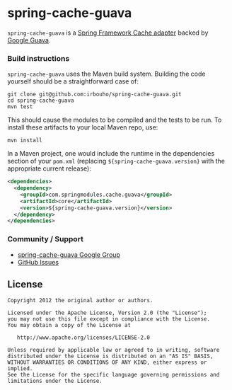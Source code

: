 # spring-cache-guava

`spring-cache-guava` is a [Spring Framework Cache adapter](http://static.springsource.org/spring/docs/3.2.x/spring-framework-reference/html/cache.html#cache-plug)
backed by [Google Guava](http://code.google.com/p/guava-libraries/).

### Build instructions

`spring-cache-guava` uses the Maven build system. Building the code yourself
should be a straightforward case of:

    git clone git@github.com:irbouho/spring-cache-guava.git
    cd spring-cache-guava
    mvn test

This should cause the modules to be compiled and the tests to be run. To
install these artifacts to your local Maven repo, use:

    mvn install

In a Maven project, one would include the runtime in the dependencies section
of your `pom.xml` (replacing `${spring-cache-guava.version}` with the
appropriate current release):

```xml
<dependencies>
  <dependency>
    <groupId>com.springmodules.cache.guava</groupId>
    <artifactId>core</artifactId>
    <version>${spring-cache-guava.version}</version>
  </dependency>
</dependencies>
```

### Community / Support

* [spring-cache-guava Google Group](https://groups.google.com/forum/?fromgroups#!forum/spring-cache-guava)
* [GitHub Issues](https://github.com/irbouho/spring-cache-guava/issues)

License
-------

    Copyright 2012 the original author or authors.

    Licensed under the Apache License, Version 2.0 (the "License");
    you may not use this file except in compliance with the License.
    You may obtain a copy of the License at

       http://www.apache.org/licenses/LICENSE-2.0

    Unless required by applicable law or agreed to in writing, software
    distributed under the License is distributed on an "AS IS" BASIS,
    WITHOUT WARRANTIES OR CONDITIONS OF ANY KIND, either express or implied.
    See the License for the specific language governing permissions and
    limitations under the License.
